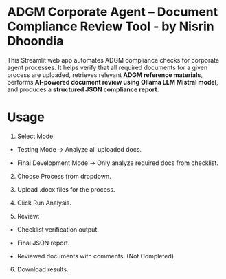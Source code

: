 # ADGM Corporate Agent – Document Compliance Review Tool - by Nisrin Dhoondia

This Streamlit web app automates ADGM compliance checks for corporate agent processes.
It helps verify that all required documents for a given process are uploaded, retrieves relevant **ADGM reference materials**, performs **AI-powered document review using Ollama LLM Mistral model**, and produces a **structured JSON compliance report**.

# Usage

1. Select Mode:

  * Testing Mode → Analyze all uploaded docs.

  * Final Development Mode → Only analyze required docs from checklist.

2. Choose Process from dropdown.

3. Upload .docx files for the process.

4. Click Run Analysis.

5. Review:

  * Checklist verification output.

  * Final JSON report.

  * Reviewed documents with comments. (Not Completed)

6. Download results.